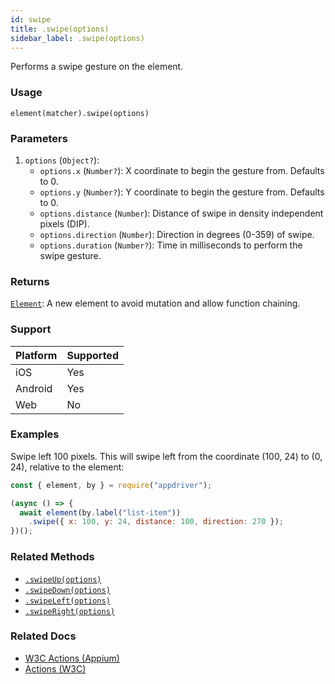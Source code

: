 ```yaml
---
id: swipe
title: .swipe(options)
sidebar_label: .swipe(options)
---
```


Performs a swipe gesture on the element.

### Usage

```text
element(matcher).swipe(options)
```

### Parameters

1. `options` (`Object?`):
    - `options.x` (`Number?`): X coordinate to begin the gesture from. Defaults to 0.
    - `options.y` (`Number?`): Y coordinate to begin the gesture from. Defaults to 0.
    - `options.distance` (`Number`): Distance of swipe in density independent pixels (DIP).
    - `options.direction` (`Number`): Direction in degrees (0-359) of swipe.
    - `options.duration` (`Number?`): Time in milliseconds to perform the swipe gesture.

### Returns

[`Element`](../element.md): A new element to avoid mutation and allow function chaining.

### Support

| Platform | Supported |
| -------- | --------- |
| iOS      | Yes       |
| Android  | Yes       |
| Web      | No        |

### Examples

Swipe left 100 pixels. This will swipe left from the coordinate (100, 24) to (0, 24), relative to the element:

```javascript
const { element, by } = require("appdriver");

(async () => {
  await element(by.label("list-item"))
    .swipe({ x: 100, y: 24, distance: 100, direction: 270 });
})();
```

### Related Methods

- [`.swipeUp(options)`](./swipeUp.md)
- [`.swipeDown(options)`](./swipeDown.md)
- [`.swipeLeft(options)`](./swipeLeft.md)
- [`.swipeRight(options)`](./swipeRight.md)

### Related Docs

- [W3C Actions (Appium)](http://appium.io/docs/en/commands/interactions/actions/)
- [Actions (W3C)](https://www.w3.org/TR/webdriver/#actions)